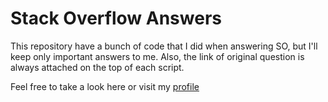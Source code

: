 # Stack Overflow Answers

This repository have a bunch of code that I did when answering SO, but I'll keep only important answers to me. Also, the link of original question is always attached on the top of each script.

Feel free to take a look here or visit my [profile](https://stackoverflow.com/users/6080276/kafels)
